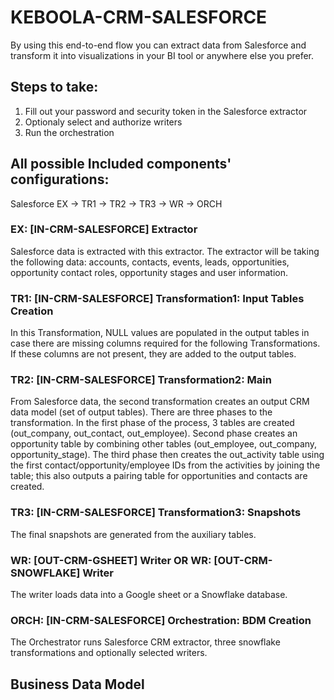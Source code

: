 # KEBOOLA-CRM-SALESFORCE

By using this end-to-end flow you can extract data from Salesforce and transform it into visualizations in your BI tool or anywhere else you prefer.

## Steps to take:
1. Fill out your password and security token in the Salesforce extractor
2. Optionaly select and authorize writers
3. Run the orchestration

## All possible Included components' configurations:

Salesforce EX -> TR1 -> TR2 -> TR3 -> WR -> ORCH


### EX: [IN-CRM-SALESFORCE] Extractor

Salesforce data is extracted with this extractor. The extractor will be taking the following data: accounts, contacts, events, leads, opportunities, opportunity contact roles, opportunity stages and user information.

### TR1: [IN-CRM-SALESFORCE] Transformation1: Input Tables Creation

In this Transformation, NULL values are populated in the output tables in case there are missing columns required for the following Transformations. If these columns are not present, they are added to the output tables.

### TR2: [IN-CRM-SALESFORCE] Transformation2: Main

From Salesforce data, the second transformation creates an output CRM data model (set of output tables). There are three phases to the transformation. In the first phase of the process, 3 tables are created (out_company, out_contact, out_employee). Second phase creates an opportunity table by combining other tables (out_employee, out_company, opportunity_stage). The third phase then creates the out_activity table using the first contact/opportunity/employee IDs from the activities by joining the table; this also outputs a pairing table for opportunities and contacts are created.

### TR3: [IN-CRM-SALESFORCE] Transformation3: Snapshots

The final snapshots are generated from the auxiliary tables.

### WR: [OUT-CRM-GSHEET] Writer OR WR: [OUT-CRM-SNOWFLAKE] Writer

The writer loads data into a Google sheet or a Snowflake database.

### ORCH: [IN-CRM-SALESFORCE] Orchestration: BDM Creation

The Orchestrator runs Salesforce CRM extractor, three snowflake transformations and optionally selected writers.

## Business Data Model

